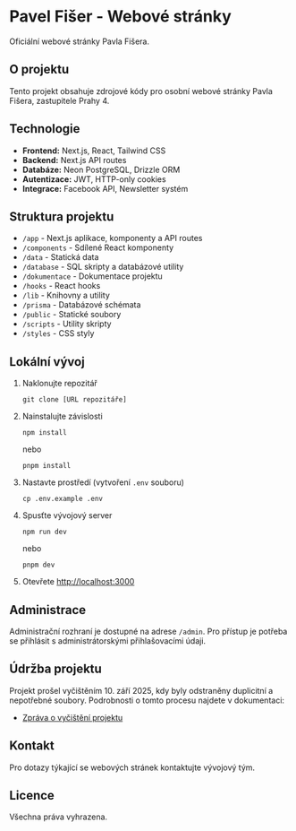 # Pavel Fišer - Webové stránky

Oficiální webové stránky Pavla Fišera.

## O projektu

Tento projekt obsahuje zdrojové kódy pro osobní webové stránky Pavla Fišera, zastupitele Prahy 4.

## Technologie

- **Frontend:** Next.js, React, Tailwind CSS
- **Backend:** Next.js API routes
- **Databáze:** Neon PostgreSQL, Drizzle ORM
- **Autentizace:** JWT, HTTP-only cookies
- **Integrace:** Facebook API, Newsletter systém

## Struktura projektu

- `/app` - Next.js aplikace, komponenty a API routes
- `/components` - Sdílené React komponenty
- `/data` - Statická data
- `/database` - SQL skripty a databázové utility
- `/dokumentace` - Dokumentace projektu
- `/hooks` - React hooks
- `/lib` - Knihovny a utility
- `/prisma` - Databázové schémata
- `/public` - Statické soubory
- `/scripts` - Utility skripty
- `/styles` - CSS styly

## Lokální vývoj

1. Naklonujte repozitář
   ```
   git clone [URL repozitáře]
   ```

2. Nainstalujte závislosti
   ```
   npm install
   ```
   nebo
   ```
   pnpm install
   ```

3. Nastavte prostředí (vytvoření `.env` souboru)
   ```
   cp .env.example .env
   ```

4. Spusťte vývojový server
   ```
   npm run dev
   ```
   nebo
   ```
   pnpm dev
   ```

5. Otevřete [http://localhost:3000](http://localhost:3000)

## Administrace

Administrační rozhraní je dostupné na adrese `/admin`. Pro přístup je potřeba se přihlásit s administrátorskými přihlašovacími údaji.

## Údržba projektu

Projekt prošel vyčištěním 10. září 2025, kdy byly odstraněny duplicitní a nepotřebné soubory. Podrobnosti o tomto procesu najdete v dokumentaci:

- [Zpráva o vyčištění projektu](/dokumentace/CLEANUP_REPORT.md)

## Kontakt

Pro dotazy týkající se webových stránek kontaktujte vývojový tým.

## Licence

Všechna práva vyhrazena.
